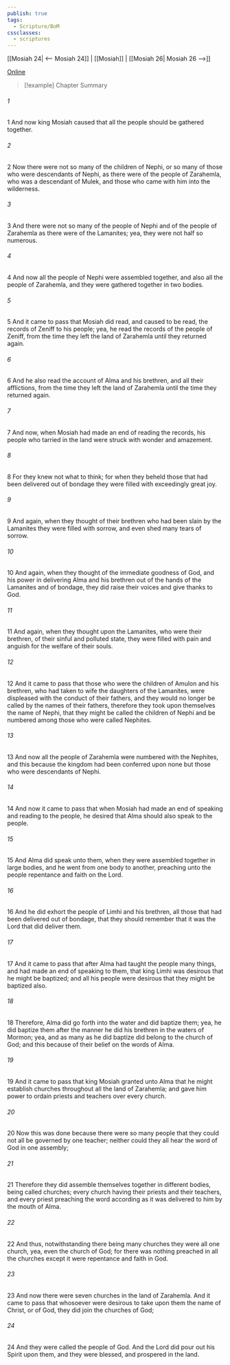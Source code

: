```yaml
---
publish: true
tags:
  - Scripture/BoM
cssclasses:
  - scriptures
---
```

[[Mosiah 24| <-- Mosiah 24]] | [[Mosiah]] | [[Mosiah 26| Mosiah 26 -->]]

[Online](https://churchofjesuschrist.org/study/scriptures/bofm/mosiah/25?lang=eng)

>[!example] Chapter Summary
>
###### 1
1 And now king Mosiah caused that all the people should be gathered together.
###### 2
2 Now there were not so many of the children of Nephi, or so many of those who were descendants of Nephi, as there were of the people of Zarahemla, who was a descendant of Mulek, and those who came with him into the wilderness.
###### 3
3 And there were not so many of the people of Nephi and of the people of Zarahemla as there were of the Lamanites; yea, they were not half so numerous.
###### 4
4 And now all the people of Nephi were assembled together, and also all the people of Zarahemla, and they were gathered together in two bodies.
###### 5
5 And it came to pass that Mosiah did read, and caused to be read, the records of Zeniff to his people; yea, he read the records of the people of Zeniff, from the time they left the land of Zarahemla until they returned again.
###### 6
6 And he also read the account of Alma and his brethren, and all their afflictions, from the time they left the land of Zarahemla until the time they returned again.
###### 7
7 And now, when Mosiah had made an end of reading the records, his people who tarried in the land were struck with wonder and amazement.
###### 8
8 For they knew not what to think; for when they beheld those that had been delivered out of bondage they were filled with exceedingly great joy.
###### 9
9 And again, when they thought of their brethren who had been slain by the Lamanites they were filled with sorrow, and even shed many tears of sorrow.
###### 10
10 And again, when they thought of the immediate goodness of God, and his power in delivering Alma and his brethren out of the hands of the Lamanites and of bondage, they did raise their voices and give thanks to God.
###### 11
11 And again, when they thought upon the Lamanites, who were their brethren, of their sinful and polluted state, they were filled with pain and anguish for the welfare of their souls.
###### 12
12 And it came to pass that those who were the children of Amulon and his brethren, who had taken to wife the daughters of the Lamanites, were displeased with the conduct of their fathers, and they would no longer be called by the names of their fathers, therefore they took upon themselves the name of Nephi, that they might be called the children of Nephi and be numbered among those who were called Nephites.
###### 13
13 And now all the people of Zarahemla were numbered with the Nephites, and this because the kingdom had been conferred upon none but those who were descendants of Nephi.
###### 14
14 And now it came to pass that when Mosiah had made an end of speaking and reading to the people, he desired that Alma should also speak to the people.
###### 15
15 And Alma did speak unto them, when they were assembled together in large bodies, and he went from one body to another, preaching unto the people repentance and faith on the Lord.
###### 16
16 And he did exhort the people of Limhi and his brethren, all those that had been delivered out of bondage, that they should remember that it was the Lord that did deliver them.
###### 17
17 And it came to pass that after Alma had taught the people many things, and had made an end of speaking to them, that king Limhi was desirous that he might be baptized; and all his people were desirous that they might be baptized also.
###### 18
18 Therefore, Alma did go forth into the water and did baptize them; yea, he did baptize them after the manner he did his brethren in the waters of Mormon; yea, and as many as he did baptize did belong to the church of God; and this because of their belief on the words of Alma.
###### 19
19 And it came to pass that king Mosiah granted unto Alma that he might establish churches throughout all the land of Zarahemla; and gave him power to ordain priests and teachers over every church.
###### 20
20 Now this was done because there were so many people that they could not all be governed by one teacher; neither could they all hear the word of God in one assembly;
###### 21
21 Therefore they did assemble themselves together in different bodies, being called churches; every church having their priests and their teachers, and every priest preaching the word according as it was delivered to him by the mouth of Alma.
###### 22
22 And thus, notwithstanding there being many churches they were all one church, yea, even the church of God; for there was nothing preached in all the churches except it were repentance and faith in God.
###### 23
23 And now there were seven churches in the land of Zarahemla. And it came to pass that whosoever were desirous to take upon them the name of Christ, or of God, they did join the churches of God;
###### 24
24 And they were called the people of God. And the Lord did pour out his Spirit upon them, and they were blessed, and prospered in the land.



